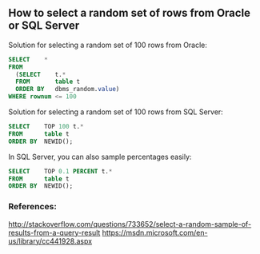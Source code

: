 ## How to select a random set of rows from Oracle or SQL Server

Solution for selecting a random set of 100 rows from Oracle:
```sql
SELECT    *
FROM    
  (SELECT    t.*
  FROM       table t
  ORDER BY   dbms_random.value)
WHERE rownum <= 100
```

Solution for selecting a random set of 100 rows from SQL Server:
```sql
SELECT    TOP 100 t.*
FROM      table t
ORDER BY  NEWID();
```
In SQL Server, you can also sample percentages easily:
```sql
SELECT    TOP 0.1 PERCENT t.*
FROM      table t
ORDER BY  NEWID();
```

### References:
http://stackoverflow.com/questions/733652/select-a-random-sample-of-results-from-a-query-result
https://msdn.microsoft.com/en-us/library/cc441928.aspx
